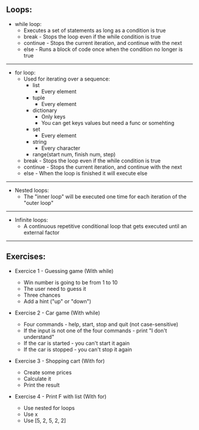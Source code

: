 Loops:
------

- while loop:
	- Executes a set of statements as long as a condition is true
	- break - Stops the loop even if the while condition is true
	- continue - Stops the current iteration, and continue with the next
	- else - Runs a block of code once when the condition no longer is true
--------

- for loop:
	- Used for iterating over a sequence:
		- list
			- Every element
		- tuple
			- Every element
		- dictionary
			- Only keys 
			- You can get keys values but need a func or somehting
		- set
			- Every element
		- string
			- Every character
		- range(start num, finish num, step)
	- break - Stops the loop even if the while condition is true
	- continue - Stops the current iteration, and continue with the next
	- else - When the loop is finished it will execute else
-----------

- Nested loops:
	- The "inner loop" will be executed one time for each iteration of the "outer loop"
------------

- Infinite loops:
	- A continuous repetitive conditional loop that gets executed until an external factor
-------------

Exercises:
----------

- Exercice 1 - Guessing game (With while)
	- Win number is going to be from 1 to 10
	- The user need to guess it
	- Three chances
	- Add a hint ("up" or "down")


- Exercise 2 - Car game (With while)
	- Four commands - help, start, stop and quit (not case-sensitive)
	- If the input is not one of the four commands - print "I don't understand"
	- If the car is started - you can't start it again
	- If the car is stopped - you can't stop it again


- Exercise 3 - Shopping cart (With for)
	- Create some prices
	- Calculate it
	- Print the result
 

- Exercise 4 - Print F with list (With for)
	- Use nested for loops
	- Use x
	- Use [5, 2, 5, 2, 2]
